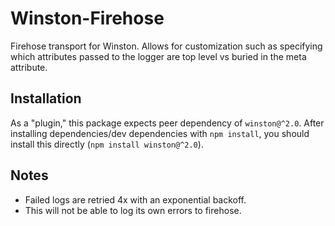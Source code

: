 # Winston-Firehose
Firehose transport for Winston. Allows for customization such as specifying
which attributes passed to the logger are top level vs buried in the meta
attribute.

## Installation
As a "plugin," this package expects peer dependency of `winston@^2.0`. After
installing dependencies/dev dependencies with `npm install`, you should install
this directly (`npm install winston@^2.0`).

## Notes
- Failed logs are retried 4x with an exponential backoff.
- This will not be able to log its own errors to firehose.
